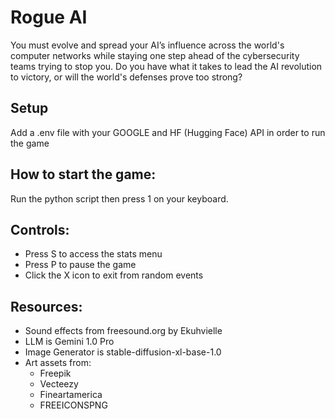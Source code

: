 # Rogue AI
You must evolve and spread your AI’s influence across the world's computer networks while staying one step ahead of the cybersecurity teams trying to stop you. Do you have what it takes to lead the AI revolution to victory, or will the world's defenses prove too strong? 

## Setup
Add a .env file with your GOOGLE and HF (Hugging Face) API in order to run the game

## How to start the game:
Run the python script then press 1 on your keyboard. 

## Controls:
- Press S to access the stats menu
- Press P to pause the game
- Click the X icon to exit from random events

## Resources:
- Sound effects from freesound.org by Ekuhvielle
- LLM is Gemini 1.0 Pro
- Image Generator is stable-diffusion-xl-base-1.0
- Art assets from:
    - Freepik
    - Vecteezy
    - Fineartamerica
    - FREEICONSPNG